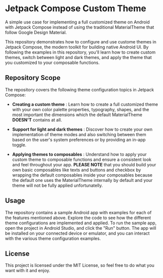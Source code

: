 # Jetpack Compose Custom Theme
A simple use case for implementing a full customized theme on Android with Jetpack Compose instead of using the traditional MaterialTheme that follow Google Design Material.

This repository demonstrates how to configure and use custome themes in Jetpack Compose, the modern toolkit for building native Android UI. By following the examples in this repository, you'll learn how to create custom themes, switch between light and dark themes, and apply the theme that you customized to your composable functions.

## Repository Scope

The repository covers the following theme configuration topics in Jetpack Compose:

* **Creating a custom theme** : Learn how to create a full customized theme with your own color palette properties, typography, shapes, and the most important the dimensions which the default MaterialTheme **DOESN'T** contains at all.

* **Support for light and dark themes** : Discover how to create your own implementation of theme modes and also switching between them based on the user's system preferences or by providing an in-app toggle.

* **Applying themes to composables** : Understand how to apply your custom theme to composable functions and ensure a consistent look and feel throughout your app. **PLEASE NOTE** that you should build your own basic composables like texts and buttons and checkbox by wrapping the default composables inside your composables because the default one uses the MaterialTheme internally by default and your theme will not be fully applied unfortunatelly.

## Usage

The repository contains a sample Android app with examples for each of the features mentioned above. Explore the code to see how the different theme configurations are implemented and applied.
To run the sample app, open the project in Android Studio, and click the "Run" button. The app will be installed on your connected device or emulator, and you can interact with the various theme configuration examples.


## License

This project is licensed under the MIT License, so feel free to do what you want with it and enjoy.
